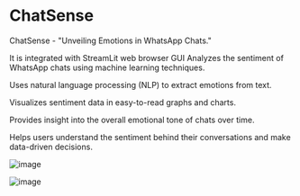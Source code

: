 # ChatSense

ChatSense - "Unveiling Emotions in WhatsApp Chats."

It is integrated with StreamLit web browser GUI
Analyzes the sentiment of WhatsApp chats using machine learning techniques.

Uses natural language processing (NLP) to extract emotions from text.

Visualizes sentiment data in easy-to-read graphs and charts.

Provides insight into the overall emotional tone of chats over time.

Helps users understand the sentiment behind their conversations and make data-driven decisions.


![image](https://user-images.githubusercontent.com/110716472/236638726-cb3b26cb-c089-4c69-892f-bb46e37d8794.png)

![image](https://user-images.githubusercontent.com/110716472/236638732-2a383f06-f114-46d2-8e3c-33079994d36c.png)
